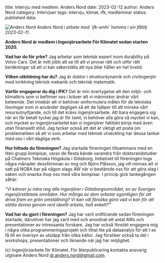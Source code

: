 title: Intervju med medlem: Anders Nord
date: 2023-02-12
author: Anders Nord
category: Intervjuer
tags: intervju, klimat, ifk, medlemmar
status: published
data:

<div class="post-image-left">
    <img alt="Anders Nord" src="data/anders_nord.jpeg" />
    <em>Anders Nord i arbete med `ifk-smhi` hemma i sin fåtölj 2023-02-11.</em>
</div>

**Anders Nord är medlem i Ingenjörsarbete För Klimatet sedan starten 2020.**

**Vad har du för yrke?**
Jag arbetar som teknisk expert inom durability på Volvo Cars. Det är mitt jobb
att se till att vi provar rätt och utför rätt beräkningar så att vi kan säkerställa
att nya bilar håller en hel livstid.

**Vilken utbildning har du?**
Jag är doktor i strukturdynamik och civilingenjör med inriktning teknisk mekanik
och teknisk matematik.

**Varför engagerar du dig i IFK?**
Det är min övertygelse att den miljö- och klimatkris som vi befinner oss i kräver
att vi människor ändrar vårt beteende. Det innebär att vi behöver omformulera
målen för de tekniska lösningar som vi använder dagligen så att de hjälper till
att minska vårt resursutnyttjande, och till det krävs ingenjörsarbete. Att bara
engagera sig när en får betalt tycker jag är för tamt; vi behöver alla göra så
mycket vi kan, och mycket av ingenjörsarbetet kan vi ingenjörer faktiskt börja
med även utan finansiellt stöd. Jag tycker också att det är viktigt att prata
om problematiken så att vi som arbetar med teknisk utveckling har dessa tankar
med oss i vårt dagliga verk.

**Hur hittade du föreningen?**
Jag startade föreningen tillsammans med en liten grupp kompisar, varav de flesta
kände varandra från doktorandstudier på Chalmers Tekniska Högskola i Göteborg.
Initiativet till föreningen togs några månader dessförinnan av mig och Björn Pålsson,
jag vill minnas att vi satt på NOBA bar på någon slags AW när vi bestämde oss
för att göra slag i saken och snacka ihop oss med våra kompisar. I princip gick
tankegången såhär:

*"Vi känner ju nära nog alla ingenjörer i Göteborgsområdet, en av Sveriges
ingenjörstätaste områden. Hur många av dem arbetar egentligen för att driva fram
en grön omställning? Vi kan väl försöka göra vad vi kan för att stötta denna genom
rent ideellt arbete, helt enkelt?"*

**Vad har du gjort i föreningen?**
Jag har varit ordförande sedan föreningen startade, därutöver har jag varit med
och anordnat ett antal AWs och presentationer av intressanta forskare. Jag har
också försökt engagera mig i några olika programmeringsprojekt och tittat lite på
dataanalys för att t ex få till en översyn av utsläpp från olika källor. Jag försöker
också ta del i workshops, presentationer och liknande när jag har möjlighet.

(c) Ingenjörsarbete för Klimatet. För återpublicering kontakta ansvarig utgivare
Anders Nord [dr.anders.nord@gmail.com](mailto:dr.anders.nord@gmail.com).
